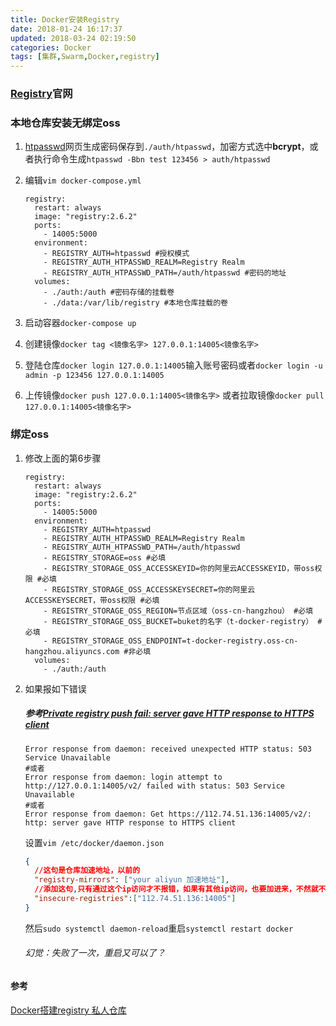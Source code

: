 ```yaml
---
title: Docker安装Registry
date: 2018-01-24 16:17:37
updated: 2018-03-24 02:19:50
categories: Docker
tags: [集群,Swarm,Docker,registry]
---
```

### [Registry](https://hub.docker.com/_/registry/)官网

### 本地仓库安装无绑定oss

1. [htpasswd](http://www.awesometool.org/Generate/Htpasswd)网页生成密码保存到`./auth/htpasswd`，加密方式选中**bcrypt**，或者执行命令生成`htpasswd -Bbn test 123456 > auth/htpasswd`

2. 编辑`vim docker-compose.yml`

   ```properties
   registry:
     restart: always
     image: "registry:2.6.2"
     ports:
       - 14005:5000
     environment:
       - REGISTRY_AUTH=htpasswd #授权模式
       - REGISTRY_AUTH_HTPASSWD_REALM=Registry Realm
       - REGISTRY_AUTH_HTPASSWD_PATH=/auth/htpasswd #密码的地址
     volumes:
       - ./auth:/auth #密码存储的挂载卷
       - ./data:/var/lib/registry #本地仓库挂载的卷
   ```

3. 启动容器`docker-compose up`

4. 创建镜像`docker tag <镜像名字> 127.0.0.1:14005<镜像名字>`

5. 登陆仓库`docker login 127.0.0.1:14005`输入账号密码或者`docker login -u admin -p 123456 127.0.0.1:14005`

6. 上传镜像`docker push 127.0.0.1:14005<镜像名字>` 或者拉取镜像`docker pull 127.0.0.1:14005<镜像名字>`

### 绑定oss

1. 修改上面的第6步骤

   ```properties
   registry:
     restart: always
     image: "registry:2.6.2"
     ports:
       - 14005:5000
     environment:
       - REGISTRY_AUTH=htpasswd
       - REGISTRY_AUTH_HTPASSWD_REALM=Registry Realm
       - REGISTRY_AUTH_HTPASSWD_PATH=/auth/htpasswd
       - REGISTRY_STORAGE=oss #必填
       - REGISTRY_STORAGE_OSS_ACCESSKEYID=你的阿里云ACCESSKEYID，带oss权限 #必填
       - REGISTRY_STORAGE_OSS_ACCESSKEYSECRET=你的阿里云ACCESSKEYSECRET，带oss权限 #必填
       - REGISTRY_STORAGE_OSS_REGION=节点区域（oss-cn-hangzhou） #必填
       - REGISTRY_STORAGE_OSS_BUCKET=buket的名字（t-docker-registry） #必填
       - REGISTRY_STORAGE_OSS_ENDPOINT=t-docker-registry.oss-cn-hangzhou.aliyuncs.com #非必填
     volumes:
       - ./auth:/auth
   ```

2. 如果报如下错误

   ##### 参考[Private registry push fail: server gave HTTP response to HTTPS client](https://github.com/docker/distribution/issues/1874)

   ```shell
   Error response from daemon: received unexpected HTTP status: 503 Service Unavailable
   #或者
   Error response from daemon: login attempt to http://127.0.0.1:14005/v2/ failed with status: 503 Service Unavailable
   #或者
   Error response from daemon: Get https://112.74.51.136:14005/v2/: http: server gave HTTP response to HTTPS client
   ```

   设置`vim /etc/docker/daemon.json`

   ```json
   {
     //这句是仓库加速地址，以前的
     "registry-mirrors": ["your aliyun 加速地址"],
     //添加这句,只有通过这个ip访问才不报错，如果有其他ip访问，也要加进来，不然就不用那个ip访问
     "insecure-registries":["112.74.51.136:14005"]
   }
   ```

   然后`sudo systemctl daemon-reload`重启`systemctl restart docker`

   ###### 幻觉：失败了一次，重启又可以了？

#### 参考

[Docker搭建registry 私人仓库](https://www.jianshu.com/p/55ee4b6a72b6)